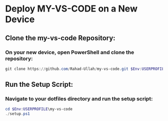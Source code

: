 # Deploy MY-VS-CODE on a New Device

## Clone the my-vs-code Repository:

### On your new device, open PowerShell and clone the repository:

```powershell
git clone https://github.com/Rahad-Ullah/my-vs-code.git $Env:USERPROFILE\my-vs-code

```

## Run the Setup Script:

### Navigate to your dotfiles directory and run the setup script:

```powershell
cd $Env:USERPROFILE\my-vs-code
./setup.ps1

```

